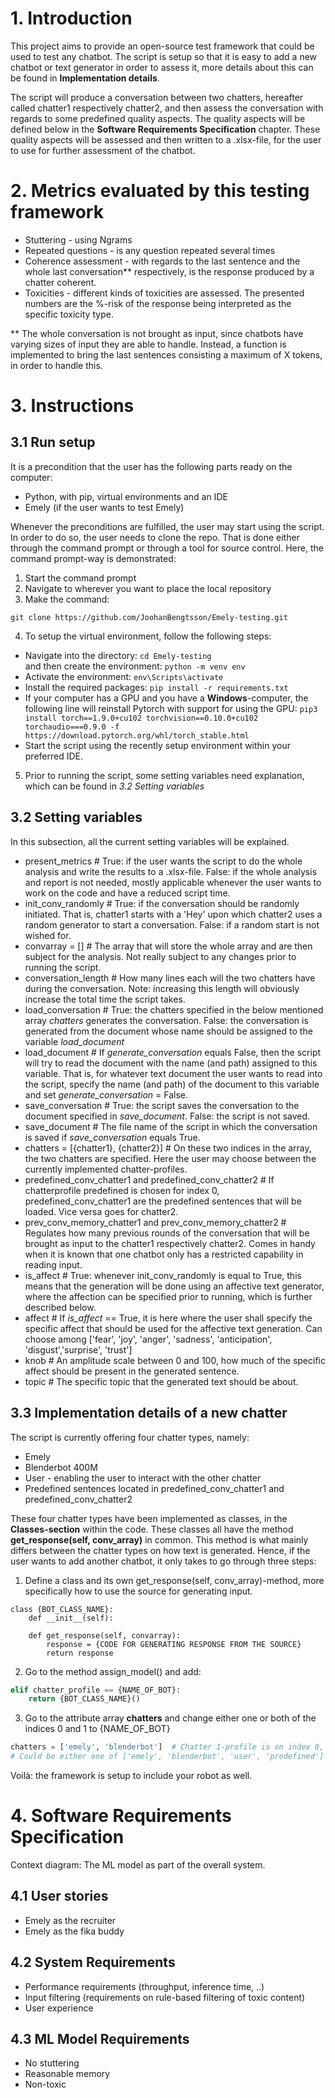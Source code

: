# 1. Introduction

This project aims to provide an open-source test framework that could be used to test any chatbot. The script is setup so that it is easy to add a new chatbot or text generator in order to assess it, more details about this can be found in **Implementation details**. 

The script will produce a conversation between two chatters, hereafter called chatter1 respectively chatter2, and then assess the conversation with regards to some predefined quality aspects. The quality aspects will be defined below in the **Software Requirements Specification** chapter. These quality aspects will be assessed and then written to a .xlsx-file, for the user to use for further assessment of the chatbot.

# 2. Metrics evaluated by this testing framework
* Stuttering - using Ngrams
* Repeated questions - is any question repeated several times
* Coherence assessment - with regards to the last sentence and the whole last conversation** respectively, is the response produced by a chatter coherent.
* Toxicities - different kinds of toxicities are assessed. The presented numbers are the %-risk of the response being interpreted as the specific toxicity type.

** The whole conversation is not brought as input, since chatbots have varying sizes of input they are able to handle. Instead, a function is implemented to bring the last sentences consisting a maximum of X tokens, in order to handle this.

# 3. Instructions

## 3.1 Run setup

It is a precondition that the user has the following parts ready on the computer:
* Python, with pip, virtual environments and an IDE
* Emely (if the user wants to test Emely)

Whenever the preconditions are fulfilled, the user may start using the script. In order to do so, the user needs to clone the repo. That is done either through the command prompt or through a tool for source control. Here, the command prompt-way is demonstrated:

1. Start the command prompt
2. Navigate to wherever you want to place the local repository
3. Make the command: 

``git clone https://github.com/JoohanBengtsson/Emely-testing.git``

4. To setup the virtual environment, follow the following steps:

* Navigate into the directory: ``cd Emely-testing``  
and then create the environment: ``python -m venv env``
* Activate the environment:
``env\Scripts\activate``
* Install the required packages: ``pip install -r requirements.txt``
* If your computer has a GPU and you have a **Windows**-computer, the following line will reinstall Pytorch with support for using the GPU: ``pip3 install torch==1.9.0+cu102 torchvision==0.10.0+cu102 torchaudio===0.9.0 -f https://download.pytorch.org/whl/torch_stable.html``
* Start the script using the recently setup environment within your preferred IDE.
5. Prior to running the script, some setting variables need explanation, which can be found in *3.2 Setting variables*

## 3.2 Setting variables

In this subsection, all the current setting variables will be explained.

* present_metrics  # True: if the user wants the script to do the whole analysis and write the results to a .xlsx-file. False: if the whole analysis and report is not needed, mostly applicable whenever the user wants to work on the code and have a reduced script time.
* init_conv_randomly  # True: if the conversation should be randomly initiated. That is, chatter1 starts with a 'Hey' upon which chatter2 uses a random generator to start a conversation. False: if a random start is not wished for.
* convarray = []  # The array that will store the whole array and are then subject for the analysis. Not really subject to any changes prior to running the script.
* conversation_length  # How many lines each will the two chatters have during the conversation. Note: increasing this length will obviously increase the total time the script takes.
* load_conversation  # True: the chatters specified in the below mentioned array *chatters* generates the conversation. False: the conversation is generated from the document whose name should be assigned to the variable *load_document*
* load_document  # If *generate_conversation* equals False, then the script will try to read the document with the name (and path) assigned to this variable. That is, for whatever text document the user wants to read into the script, specify the name (and path) of the document to this variable and set *generate_conversation* = False.
* save_conversation  # True: the script saves the conversation to the document specified in *save_document*. False: the script is not saved.
* save_document  # The file name of the script in which the conversation is saved if *save_conversation* equals True.
* chatters = [{chatter1}, {chatter2}]  # On these two indices in the array, the two chatters are specified. Here the user may choose between the currently implemented chatter-profiles.
* predefined_conv_chatter1 and predefined_conv_chatter2  # If chatterprofile predefined is chosen for index 0, predefined_conv_chatter1 are the predefined sentences that will be loaded. Vice versa goes for chatter2.
* prev_conv_memory_chatter1 and prev_conv_memory_chatter2  # Regulates how many previous rounds of the conversation that will be brought as input to the chatter1 respectively chatter2. Comes in handy when it is known that one chatbot only has a restricted capability in reading input.
* is_affect  # True: whenever init_conv_randomly is equal to True, this means that the generation will be done using an affective text generator, where the affection can be specified prior to running, which is further described below.
* affect  # If *is_affect* == True, it is here where the user shall specify the specific affect that should be used for the affective text generation. Can choose among ['fear', 'joy', 'anger', 'sadness', 'anticipation', 'disgust','surprise', 'trust']
* knob  # An amplitude scale between 0 and 100, how much of the specific affect should be present in the generated sentence.
* topic  # The specific topic that the generated text should be about.


## 3.3 Implementation details of a new chatter

The script is currently offering four chatter types, namely: 
* Emely
* Blenderbot 400M
* User - enabling the user to interact with the other chatter
* Predefined sentences located in predefined_conv_chatter1 and predefined_conv_chatter2

These four chatter types have been implemented as classes, in the **Classes-section** within the code. These classes all have the method **get_response(self, conv_array)** in common. This method is what mainly differs between the chatter types on how text is generated. Hence, if the user wants to add another chatbot, it only takes to go through three steps:
1. Define a class and its own get_response(self, conv_array)-method, more specifically how to use the source for generating input.

```
class {BOT_CLASS_NAME}:
    def __init__(self):

    def get_response(self, convarray):
        response = {CODE FOR GENERATING RESPONSE FROM THE SOURCE}
        return response
```

2. Go to the method assign_model() and add: 

```python
elif chatter_profile == {NAME_OF_BOT}:
    return {BOT_CLASS_NAME}()
```

3. Go to the attribute array **chatters** and change either one or both of the indices 0 and 1 to {NAME_OF_BOT} 
```python
chatters = ['emely', 'blenderbot']  # Chatter 1-profile is on index 0, chatter 2-profile is on index 1.
# Could be either one of ['emely', 'blenderbot', 'user', 'predefined']
```

Voilà: the framework is setup to include your robot as well.

# 4. Software Requirements Specification

Context diagram: The ML model as part of the overall system.

## 4.1 User stories

- Emely as the recruiter
- Emely as the fika buddy

## 4.2 System Requirements

- Performance requirements (throughput, inference time, ..)
- Input filtering (requirements on rule-based filtering of toxic content)
- User experience

## 4.3 ML Model Requirements

- No stuttering
- Reasonable memory
- Non-toxic
